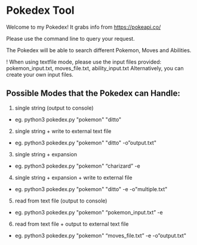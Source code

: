 # Pokedex Tool

Welcome to my Pokedex! It grabs info from https://pokeapi.co/

Please use the command line to query your request. 

The Pokedex will be able to search different Pokemon, Moves and Abilities. 

! When using textfile mode, please use the input files provided: pokemon_input.txt, moves_file.txt, ability_input.txt
Alternatively, you can create your own input files. 

## Possible Modes that the Pokedex can Handle:

1. single string (output to console) 

  - eg. python3 pokedex.py "pokemon" "ditto"

2. single string + write to external text file 
  
  - eg. python3 pokedex.py "pokemon" "ditto" -o”output.txt"

3. single string + expansion 

- eg. python3 pokedex.py "pokemon" “charizard” -e 

4. single string + expansion + write to external file 

- eg. python3 pokedex.py "pokemon" "ditto" -e -o"multiple.txt"

5. read from text file (output to console) 

- eg. python3 pokedex.py "pokemon" “pokemon_input.txt” -e 

6. read from text file + output to external text file  

- eg. python3 pokedex.py "pokemon" “moves_file.txt” -e -o”output.txt"
